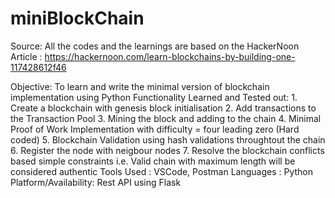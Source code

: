 # miniBlockChain

Source: All the codes and the learnings are based on the HackerNoon 
        Article : https://hackernoon.com/learn-blockchains-by-building-one-117428612f46

Objective: To learn and write the minimal version of blockchain implementation using Python
Functionality Learned and Tested out:
            1. Create a blockchain with genesis block initialisation
            2. Add transactions to the Transaction Pool
            3. Mining the block and adding to the chain
            4. Minimal Proof of Work Implementation with difficulty = four leading zero (Hard coded)
            5. Blockchain Validation using hash validations throughtout the chain
            6. Register the node with neigbour nodes
            7. Resolve the blockchain conflicts based simple constraints i.e. Valid chain with maximum length will be considered authentic
Tools Used : VSCode, Postman
Languages : Python
Platform/Availability: Rest API using Flask



